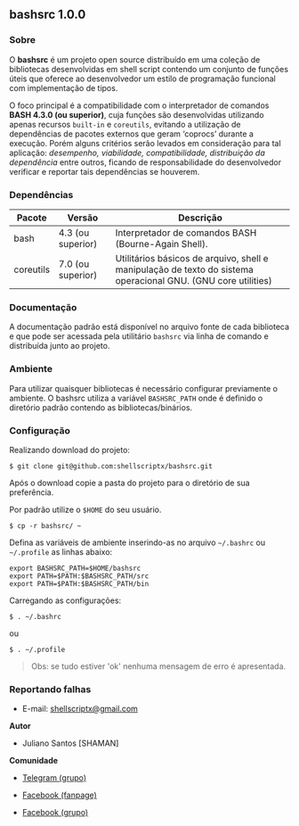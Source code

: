 ## bashsrc 1.0.0

### Sobre

O  **bashsrc**  é  um  projeto open source distribuído em uma coleção de bibliotecas desenvolvidas em shell script contendo um conjunto de funções úteis que  oferece  ao  desenvolvedor um estilo de programação funcional com implementação de tipos. 

O foco principal é a compatibilidade com o interpretador de comandos **BASH 4.3.0 (ou superior)**, cuja  funções
são  desenvolvidas  utilizando  apenas  recursos  `built-in` e `coreutils`, evitando a utilização de dependências de pacotes externos que geram ‘coprocs’ durante a execução. Porém  alguns  critérios  serão levados em consideração para tal aplicação: _desempenho, viabilidade, compatibilidade, distribuição da  dependência_ entre outros, ficando  de responsabilidade do desenvolvedor verificar e reportar tais dependências se houverem.

### Dependências

|Pacote|Versão|Descrição|
|-|-|-|
|bash|4.3 (ou superior)|Interpretador de comandos BASH (Bourne-Again Shell).|
|coreutils|7.0 (ou superior)|Utilitários básicos de arquivo, shell e manipulação de texto do sistema operacional GNU. (GNU core utilities)|


### Documentação

A  documentação  padrão  está disponível no arquivo fonte de cada biblioteca e que pode ser acessada pela utilitário `bashsrc` via linha de comando e distribuída junto ao  projeto.

### Ambiente

Para utilizar quaisquer bibliotecas é necessário configurar previamente o  ambiente.  O bashsrc  utiliza  a variável `BASHSRC_PATH` onde é definido o diretório padrão contendo as bibliotecas/binários.

### Configuração

Realizando download do projeto:

```
$ git clone git@github.com:shellscriptx/bashsrc.git
```

Após o download copie a pasta do projeto para o diretório de sua preferência.

Por padrão utilize o `$HOME` do seu usuário.
```
$ cp -r bashsrc/ ~
```
Defina  as  variáveis de ambiente inserindo-as no arquivo `~/.bashrc` ou `~/.profile`
as linhas abaixo:
```
export BASHSRC_PATH=$HOME/bashsrc
export PATH=$PATH:$BASHSRC_PATH/src
export PATH=$PATH:$BASHSRC_PATH/bin
```
Carregando as configurações:
```
$ . ~/.bashrc
```
ou
```
$ . ~/.profile
```
> Obs: se tudo estiver 'ok' nenhuma mensagem de erro é apresentada.


### Reportando falhas

* E-mail: shellscriptx@gmail.com

**Autor**

* Juliano Santos [SHAMAN]

**Comunidade**

* [Telegram (grupo)](https://t.me/shellscript_x)

* [Facebook (fanpage)](https://fb.com/shellscriptx)

* [Facebook (grupo)](https://fb.com/groups/1849108781988115)
